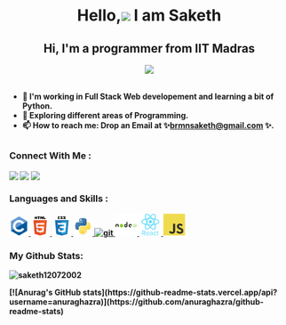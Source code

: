 <h1 align="center"><b>Hello,<img src="https://media.giphy.com/media/hvRJCLFzcasrR4ia7z/giphy.gif" width="35px"> I am Saketh<b></h1>
<h2 align="center">Hi, I'm a programmer from IIT Madras</h2>

 <p align="center"> <img src="https://komarev.com/ghpvc/?username=saketh12072002&label=Profile%20Views&color=0e75b6&style=flat"/> </p>
 
##
 - 🔭  I'm working in Full Stack Web developement and learning a bit of <b>Python</b>.
 - 🌱  Exploring different areas of Programming.
 - 📫 How to reach me: Drop an Email at ✨brmnsaketh@gmail.com ✨.
##

<h3><b>Connect With Me :</b></h3>
<p align="left">
    <a href=https://twitter.com/12Iamsaketh target="blank"><img align="center" 
            src="https://cdn.iconscout.com/icon/free/png-256/twitter-241-721979.png" height="35"></a>
    <a href=https://www.instagram.com/iamsaketh.1207/ target="blank"><img align="center"
            src="https://cdn.iconscout.com/icon/free/png-64/instagram-216-721958.png" height="35"></a>
    <a href="https://www.facebook.com/lucky.bokka.7/" target="blank"><img align="center"
            src="https://cdn.iconscout.com/icon/free/png-64/facebook-2038471-1718509.png" height="35"></a></p>

   <h3 align="left"><b>Languages and Skills :</b></h3>
   <a href="https://www.cprogramming.com/" target="_blank"> <img
            src="https://raw.githubusercontent.com/devicons/devicon/master/icons/c/c-original.svg" alt="c" width="35"
            height="35" /> </a>
   <a href="https://www.w3.org/html/" target="_blank"> <img
            src="https://raw.githubusercontent.com/devicons/devicon/master/icons/html5/html5-original-wordmark.svg"
             width="35" height="35"/> </a>
   <a href="https://www.w3schools.com/css/" target="_blank">
        <img src="https://raw.githubusercontent.com/devicons/devicon/master/icons/css3/css3-original-wordmark.svg"
             width="35" height="35"/> </a>  
   <a href="https://www.python.org" target="_blank"> <img
            src="https://raw.githubusercontent.com/devicons/devicon/master/icons/python/python-original.svg"
             width="35" height="35"/> </a>
  <a href="https://git-scm.com/" target="_blank" title ="git"> <img
            src="https://www.vectorlogo.zone/logos/git-scm/git-scm-icon.svg" alt="git" width="40" height="40" /> </a>
  <a href="https://nodejs.org" target="_blank" title ="Node.js"> <img
            src="https://raw.githubusercontent.com/devicons/devicon/master/icons/nodejs/nodejs-original-wordmark.svg"
            alt="nodejs" width="40" height="40" /> </a>
  <a href="https://reactjs.org/" target="_blank" title ="React.js"> <img
            src="https://raw.githubusercontent.com/devicons/devicon/master/icons/react/react-original-wordmark.svg"
            alt="react" width="40" height="40" /> </a>
     <a href="https://developer.mozilla.org/en-US/docs/Web/JavaScript" target="_blank" title ="JavaScript"> <img
            src="https://raw.githubusercontent.com/devicons/devicon/master/icons/javascript/javascript-original.svg"
            alt="javascript" width="40" height="40" /> </a><br>
 
 <h3><b>My Github Stats:</b></h3>
 <p> <img src="https://github-readme-stats.vercel.app/api?username=saketh12072002&show_icons=true&theme=gotham" alt="saketh12072002"/></p>
[![Anurag's GitHub stats](https://github-readme-stats.vercel.app/api?username=anuraghazra)](https://github.com/anuraghazra/github-readme-stats)
